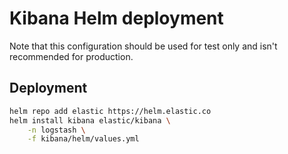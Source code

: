 # Kibana Helm deployment

Note that this configuration should be used for test only and isn't recommended
for production.


## Deployment

```sh
helm repo add elastic https://helm.elastic.co
helm install kibana elastic/kibana \
    -n logstash \
    -f kibana/helm/values.yml
```
